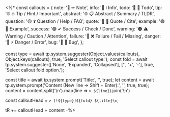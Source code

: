 <%*
const callouts = {
note: '🔵 ✏ Note',
info: '🔵 ℹ Info',
todo: '🔵 🔳 Todo',
tip: '🌐 🔥 Tip / Hint / Important',
abstract: '🌐 📋 Abstract / Summary / TLDR',
question: '🟡 ❓ Question / Help / FAQ',
quote: '🔘 💬 Quote / Cite',
example: '🟣 📑 Example',
success: '🟢 ✔ Success / Check / Done',
warning: '🟠 ⚠ Warning / Caution / Attention',
failure: '🔴 ❌ Failure / Fail / Missing',
danger: '🔴 ⚡ Danger / Error',
bug: '🔴 🐞 Bug',
};

const type = await tp.system.suggester(Object.values(callouts), Object.keys(callouts), true, 'Select callout type.');
const fold = await tp.system.suggester(['None', 'Expanded', 'Collapsed'], ['', '+', '-'], true, 'Select callout fold option.');

const title = await tp.system.prompt('Title:', '', true);
let content = await tp.system.prompt('Content (New line -> Shift + Enter):', '', true, true);
content = content.split('\n').map(line => `> ${line}`).join('\n')  

const calloutHead = `> [!${type}]${fold} ${title}\n`;

tR += calloutHead + content
-%>

